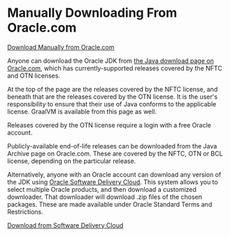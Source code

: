 # Manually Downloading From Oracle.com

[Download Manually from Oracle.com](videohub:1_pxs09t22)

Anyone can download the Oracle JDK from [the Java download page on Oracle.com](https://www.oracle.com/java/technologies/downloads/), which has currently-supported releases covered by the NFTC and OTN licenses.

At the top of the page are the releases covered by the NFTC license, and beneath that are the releases covered by the OTN license. It is the user's responsibility to ensure that their use of Java conforms to the applicable license. GraalVM is available from this page as well.

Releases covered by the OTN license require a login with a free Oracle account.

Publicly-available end-of-life releases can be downloaded from the Java Archive page on Oracle.com. These are covered by the NFTC, OTN or BCL license, depending on the particular release.

Alternatively, anyone with an Oracle account can download any version of the JDK using [Oracle Software Delivery Cloud](https://edelivery.oracle.com/osdc/faces/Home.jspx). This system allows you to select multiple Oracle products, and then download a customized downloader. That downloader will download .zip files of the chosen packages. These are made available under Oracle Standard Terms and Restrictions.

[Download from Software Delivery Cloud](videohub:1_pqszdej4)